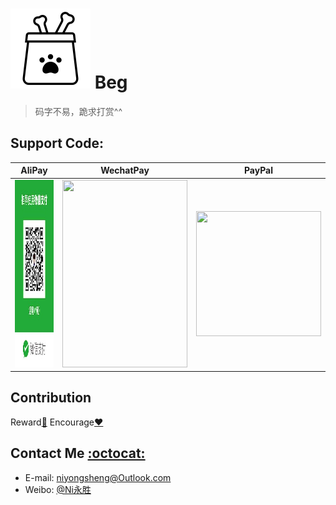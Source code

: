 ![(logo)](https://github.com/niyongsheng/niyongsheng.github.io/blob/master/Beg/BLogo.png)
Beg
===

> 码字不易，跪求打赏^^

## <a id="Support_Code:"></a>Support Code:
AliPay | WechatPay | PayPal
------------ | ------------- | -------------
<img src="https://github.com/niyongsheng/niyongsheng.github.io/blob/master/Beg/IMG_0885.JPG" width="200" height="300"> | <img src="https://github.com/niyongsheng/niyongsheng.github.io/blob/master/Beg/IMG_0886.JPG" width="200" height="300"> | <img src="https://github.com/niyongsheng/NYSTK/blob/master/toy.png?raw=true" width="200" height="200">

## Contribution
Reward[:lollipop:](+8618853936112)  Encourage[:heart:](https://github.com/niyongsheng/NYSTK/stargazers)

## Contact Me [:octocat:](https://niyongsheng.github.io)
* E-mail: niyongsheng@Outlook.com
* Weibo: [@Ni永胜](https://weibo.com/u/2198015423)
